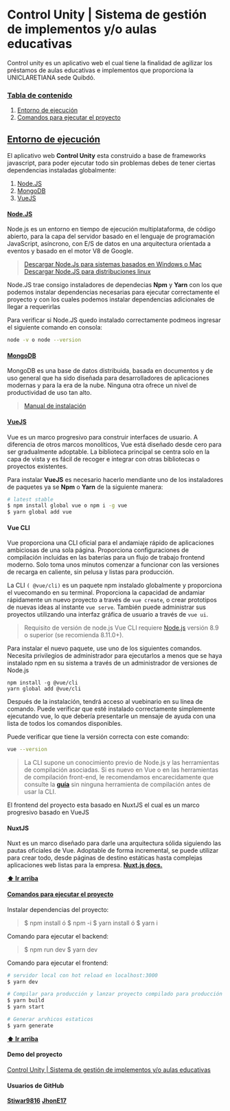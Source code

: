 # Control Unity | Sistema de gestión de implementos y/o aulas educativas

Control unity es un aplicativo web el cual tiene la finalidad de agilizar los préstamos de aulas educativas e implementos que proporciona la UNICLARETIANA sede Quibdó.

### [Tabla de contenido](#tabla-de-contenido)
1. [Entorno de ejecución](#entorno-de-ejecución)
1. [Comandos para ejecutar el proyecto](#comandos-para-ejecutar-el-proyecto)


## [Entorno de ejecución](#entorno-de-ejecución)
El aplicativo web **Control Unity** esta construido a base de frameworks javascript, para poder ejecutar todo sin problemas debes de tener ciertas dependencias instaladas globalmente:
1. [Node.JS](#node.js)
2. [MongoDB](mongodb)
3. [VueJS](#vuejs)

#### [Node.JS](#node.js)
Node.js es un entorno en tiempo de ejecución multiplataforma, de código abierto, para la capa del servidor basado en el lenguaje de programación JavaScript, asíncrono, con E/S de datos en una arquitectura orientada a eventos y basado en el motor V8 de Google.

> [Descargar Node.Js para sistemas basados en  Windows o Mac](https://nodejs.org/es/download/)
> [Descargar Node.JS para distribuciones linux](https://nodejs.org/es/download/package-manager/)

Node.JS trae consigo instaladores de dependecias **Npm** y **Yarn** con los que podemos instalar dependencias necesarias para ejecutar correctamente el proyecto y con los cuales podemos instalar dependencias adicionales de llegar a requerirlas

Para verificar si Node.JS quedo instalado correctamente podmeos ingresar el siguiente comando en consola:

``` bash
node -v o node --version 
```

#### [MongoDB](mongodb)
MongoDB es una base de datos distribuida, basada en documentos y de uso general que ha sido diseñada para desarrolladores de aplicaciones modernas y para la era de la nube. Ninguna otra ofrece un nivel de productividad de uso tan alto.

> [Manual de instalación](https://docs.mongodb.com/manual/installation/)

#### [VueJS](#vuejs)
Vue es un marco progresivo para construir interfaces de usuario. A diferencia de otros marcos monolíticos, Vue está diseñado desde cero para ser gradualmente adoptable. La biblioteca principal se centra solo en la capa de vista y es fácil de recoger e integrar con otras bibliotecas o proyectos existentes.

Para instalar **VueJS** es necesario hacerlo mendiante uno de los instaladores de paquetes ya se **Npm** o **Yarn** de la siguiente manera:

``` bash
# latest stable
$ npm install global vue o npm i -g vue
$ yarn global add vue
```
#### Vue CLI
Vue proporciona una CLI oficial para el andamiaje rápido de aplicaciones ambiciosas de una sola página. Proporciona configuraciones de compilación incluidas en las baterías para un flujo de trabajo frontend moderno. Solo toma unos minutos comenzar a funcionar con las versiones de recarga en caliente, sin pelusa y listas para producción.

La CLI ``( @vue/cli)`` es un paquete npm instalado globalmente y proporciona el vuecomando en su terminal. Proporciona la capacidad de andamiar rápidamente un nuevo proyecto a través de ``vue create``, o crear prototipos de nuevas ideas al instante ``vue serve``. También puede administrar sus proyectos utilizando una interfaz gráfica de usuario a través de ``vue ui``. 

> Requisito de versión de node.js
Vue CLI requiere [Node.js](https://nodejs.org/es/) versión 8.9 o superior (se recomienda 8.11.0+).

Para instalar el nuevo paquete, use uno de los siguientes comandos. Necesita privilegios de administrador para ejecutarlos a menos que se haya instalado npm en su sistema a través de un administrador de versiones de Node.js 

```
npm install -g @vue/cli
yarn global add @vue/cli
```
Después de la instalación, tendrá acceso al vuebinario en su línea de comando. Puede verificar que esté instalado correctamente simplemente ejecutando vue, lo que debería presentarle un mensaje de ayuda con una lista de todos los comandos disponibles.

Puede verificar que tiene la versión correcta con este comando:
``` bash
vue --version
```

> La CLI supone un conocimiento previo de Node.js y las herramientas de compilación asociadas. Si es nuevo en Vue o en las herramientas de compilación front-end, le recomendamos encarecidamente que consulte la **[guía](https://vuejs.org/v2/guide/)** sin ninguna herramienta de compilación antes de usar la CLI.

El frontend del proyecto esta basado en NuxtJS el cual es un marco progresivo basado en VueJS

#### NuxtJS

Nuxt es un marco diseñado para darle una arquitectura sólida siguiendo las pautas oficiales de Vue. Adoptable de forma incremental, se puede utilizar para crear todo, desde páginas de destino estáticas hasta complejas aplicaciones web listas para la empresa.
**[Nuxt.js docs.](https://nuxtjs.org/guide)**

**[⬆ Ir arriba](#tabla-de-contenido)**

#### [Comandos para ejecutar el proyecto](#comandos-para-ejecutar-el-proyecto)

Instalar dependencias del proyecto:

> $ npm install ó $ npm -i
$ yarn install ó $ yarn i

Comando para ejecutar el backend:
> $ npm run dev
$ yarn dev

Comando para ejecutar el frontend:
``` bash
# servidor local con hot reload en localhost:3000
$ yarn dev

# Compilar para producción y lanzar proyecto compilado para producción en local
$ yarn build
$ yarn start

# Generar arvhicos estaticos
$ yarn generate
```

**[⬆ Ir arriba](#tabla-de-contenido)**

#### Demo del proyecto
[Control Unity | Sistema de gestión de implementos y/o aulas educativas](https://controlunity.netlify.app/ "Ir a control unity")

#### Usuarios de GitHub
**[Stiwar9816](https://github.com/Stiwar9816)**
**[JhonE17](https://github.com/JhonE17)**